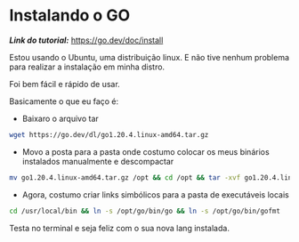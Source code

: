 # Instalando o GO

***Link do tutorial:*** https://go.dev/doc/install

Estou usando o Ubuntu, uma distribuição linux. E não tive nenhum problema para realizar a instalação
em minha distro.

Foi bem fácil e rápido de usar. 

Basicamente o que eu faço é: 

- Baixaro o arquivo tar
``` bash
wget https://go.dev/dl/go1.20.4.linux-amd64.tar.gz
```

- Movo a posta para a pasta onde costumo colocar os meus binários instalados manualmente e descompactar

```bash
mv go1.20.4.linux-amd64.tar.gz /opt && cd /opt && tar -xvf go1.20.4.linux-amd64.tar.gz go
```

- Agora, costumo criar links simbólicos para a pasta de executáveis locais
```bash
cd /usr/local/bin && ln -s /opt/go/bin/go && ln -s /opt/go/bin/gofmt
```

Testa no terminal e seja feliz com o sua nova lang instalada.

